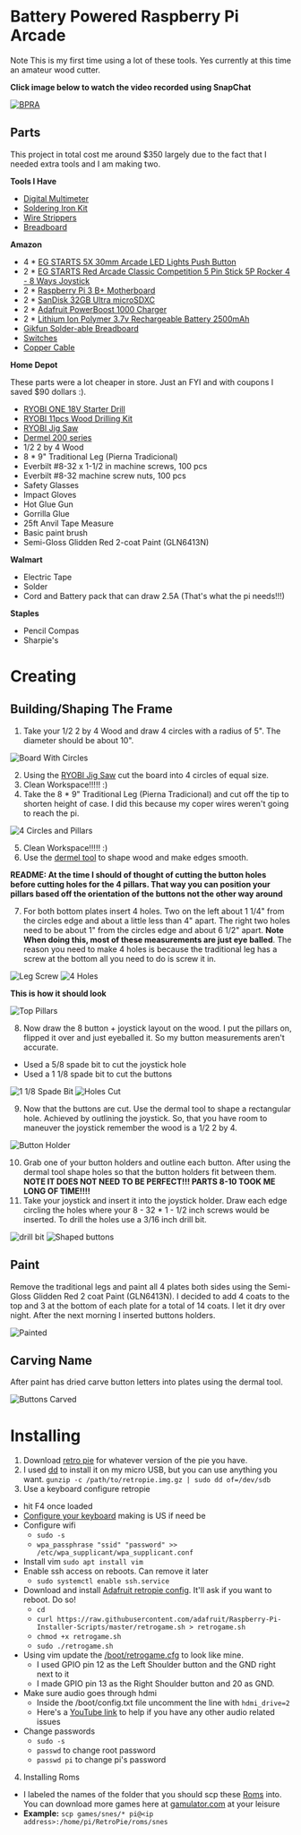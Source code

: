 # Battery Powered Raspberry Pi Arcade
Note This is my first time using a lot of these tools. Yes currently at this time an amateur wood cutter.

**Click image below to watch the video recorded using SnapChat**

[![BPRA](https://github.com/EasyIP2023/raspi-arcade/blob/master/pics/20181218_023538.jpg)](https://www.youtube.com/watch?v=H5pTEm7Kk1I "Battery Powered Raspi Arcade Display - Click To Watch")

## Parts
This project in total cost me around $350 largely due to the fact that I needed extra tools and I am making two.

**Tools I Have**
* [Digital Multimeter](https://www.amazon.com/AstroAI-Digital-Multimeter-Voltage-Tester/dp/B01ISAMUA6/ref=sr_1_5?s=hi&ie=UTF8&qid=1544831949&sr=1-5&keywords=Digital+Multimeter)
* [Soldering Iron Kit](https://www.amazon.com/Magentos-Superb-Adjustable-Temperature-Soldering/dp/B0744P55YR/ref=sr_1_4?s=hi&ie=UTF8&qid=1544831993&sr=1-4&keywords=soldering+iron+kit)
* [Wire Strippers](https://www.amazon.com/DOWELL-Stripper-Multi-Function-Tool%EF%BC%8CProfessional-Craftsmanship/dp/B06X9875Z7/ref=sr_1_5?s=hi&ie=UTF8&qid=1544832068&sr=1-5&keywords=wire+strippers)
* [Breadboard](https://www.amazon.com/EL-CP-003-Breadboard-Solderless-Distribution-Connecting/dp/B01EV6LJ7G/ref=sr_1_4?ie=UTF8&qid=1544834775&sr=8-4&keywords=breadboard)

**Amazon**
* 4 * [EG STARTS 5X 30mm Arcade LED Lights Push Button](https://www.amazon.com/gp/product/B01N11BDX9/ref=oh_aui_detailpage_o02_s02?ie=UTF8&psc=1)
* 2 * [EG STARTS Red Arcade Classic Competition 5 Pin Stick 5P Rocker 4 - 8 Ways Joystick](https://www.amazon.com/gp/product/B01N2G0H1T/ref=oh_aui_detailpage_o02_s02?ie=UTF8&psc=1)
* 2 * [Raspberry Pi 3 B+ Motherboard](https://www.amazon.com/gp/product/B07BDR5PDW/ref=oh_aui_detailpage_o02_s01?ie=UTF8&psc=1)
* 2 * [SanDisk 32GB Ultra microSDXC](https://www.amazon.com/gp/product/B073JWXGNT/ref=oh_aui_detailpage_o02_s01?ie=UTF8&psc=1)
* 2 * [Adafruit PowerBoost 1000 Charger](https://www.amazon.com/gp/product/B01BMRBTH2/ref=oh_aui_detailpage_o02_s00?ie=UTF8&psc=1)
* 2 * [Lithium Ion Polymer 3.7v Rechargeable Battery 2500mAh](https://www.amazon.com/gp/product/B01KJ07A2Q/ref=oh_aui_detailpage_o01_s00?ie=UTF8&psc=1)
* [Gikfun Solder-able Breadboard](https://www.amazon.com/gp/product/B071R3BFNL/ref=oh_aui_detailpage_o00_s00?ie=UTF8&psc=1)
* [Switches](https://www.amazon.com/gp/product/B01N2U8PK0/ref=oh_aui_detailpage_o02_s01?ie=UTF8&psc=1)
* [Copper Cable](https://www.amazon.com/gp/product/B07FD9DZF8/ref=oh_aui_detailpage_o02_s01?ie=UTF8&psc=1)

**Home Depot**

These parts were a lot cheaper in store. Just an FYI and with coupons I saved $90 dollars :).
* [RYOBI ONE 18V Starter Drill](https://www.homedepot.com/p/Ryobi-18-Volt-ONE-Lithium-Ion-LITHIUM-HP-6-0-Ah-Starter-Kit-w-Bonus-ONE-Brushless-Drywall-Screw-Gun-P151-P225/307572185)
* [RYOBI 11pcs Wood Drilling Kit](https://www.homedepot.com/p/Ryobi-Wood-Drilling-Kit-11-Piece-AR2082/206121415)
* [RYOBI Jig Saw](https://www.homedepot.com/p/Ryobi-18-Volt-ONE-Orbital-Jig-Saw-Tool-Only-P5231/301916606)
* [Dermel 200 series](https://www.homedepot.com/p/Dremel-200-Series-1-15-Amp-Dual-Speed-Corded-Rotary-Tool-Kit-with-15-Accessories-and-1-Attachment-200-1-15/202349458)
* 1/2 2 by 4 Wood
* 8 * 9" Traditional Leg (Pierna Tradicional)
* Everbilt #8-32 x 1-1/2 in machine screws, 100 pcs
* Everbilt #8-32 machine screw nuts, 100 pcs
* Safety Glasses
* Impact Gloves
* Hot Glue Gun
* Gorrilla Glue
* 25ft Anvil Tape Measure
* Basic paint brush
* Semi-Gloss Glidden Red 2-coat Paint (GLN6413N)

**Walmart**
* Electric Tape
* Solder
* Cord and Battery pack that can draw 2.5A (That's what the pi needs!!!)

**Staples**
* Pencil Compas
* Sharpie's

# Creating
## Building/Shaping The Frame

1. Take your 1/2 2 by 4 Wood and draw 4 circles with a radius of 5". The diameter should be about 10".

![Board With Circles](https://github.com/EasyIP2023/raspi-arcade/blob/master/pics/20181214_200639.jpg)

2. Using the [RYOBI Jig Saw](https://www.homedepot.com/p/Ryobi-18-Volt-ONE-Orbital-Jig-Saw-Tool-Only-P5231/301916606) cut the board into 4 circles of equal size.
3. Clean Workspace!!!!! :)
4. Take the 8 * 9" Traditional Leg (Pierna Tradicional) and cut off the tip to shorten height of case. I did this because my coper wires weren't going to reach the pi.

![4 Circles and Pillars](https://github.com/EasyIP2023/raspi-arcade/blob/master/pics/20181214_213226.jpg)

5. Clean Workspace!!!!! :)
6. Use the [dermel tool](https://www.homedepot.com/p/Dremel-200-Series-1-15-Amp-Dual-Speed-Corded-Rotary-Tool-Kit-with-15-Accessories-and-1-Attachment-200-1-15/202349458) to shape wood and make edges smooth.

**README: At the time I should of thought of cutting the button holes before cutting holes for the 4 pillars. That way you can position your pillars based off the orientation of the buttons not the other way around**

7. For both bottom plates insert 4 holes. Two on the left about 1 1/4" from the circles edge and about a little less than 4" apart. The right two holes need to be about 1" from the circles edge and about 6 1/2" apart. **Note When doing this, most of these measurements are just eye balled**. The reason you need to make 4 holes is because the traditional leg has a screw at the bottom all you need to do is screw it in.

![Leg Screw](https://github.com/EasyIP2023/raspi-arcade/blob/master/pics/20181215_031938.jpg)
![4 Holes](https://github.com/EasyIP2023/raspi-arcade/blob/master/pics/20181215_032258.jpg)

**This is how it should look**

![Top Pillars](https://github.com/EasyIP2023/raspi-arcade/blob/master/pics/20181215_032602.jpg)

8. Now draw the 8 button + joystick layout on the wood. I put the pillars on, flipped it over and just eyeballed it. So my button measurements aren't accurate.
  * Used a 5/8 spade bit to cut the joystick hole
  * Used a 1 1/8 spade bit to cut the buttons

![1 1/8 Spade Bit](https://github.com/EasyIP2023/raspi-arcade/blob/master/pics/20181217_144101.jpg)
![Holes Cut](https://github.com/EasyIP2023/raspi-arcade/blob/master/pics/20181215_215323.jpg)

9. Now that the buttons are cut. Use the dermal tool to shape a rectangular hole. Achieved by outlining the joystick. So, that you have room to maneuver the joystick remember the wood is a 1/2 2 by 4.

![Button Holder](https://github.com/EasyIP2023/raspi-arcade/blob/master/pics/20181216_181323.jpg)

10. Grab one of your button holders and outline each button. After using the dermal tool shape holes so that the button holders fit between them. **NOTE IT DOES NOT NEED TO BE PERFECT!!! PARTS 8-10 TOOK ME LONG OF TIME!!!!**
11. Take your joystick and insert it into the joystick holder. Draw each edge circling the holes where your 8 - 32 * 1 - 1/2 inch screws would be inserted. To drill the holes use a 3/16 inch drill bit.

![drill bit](https://github.com/EasyIP2023/raspi-arcade/blob/master/pics/20181216_185612.jpg)
![Shaped buttons](https://github.com/EasyIP2023/raspi-arcade/blob/master/pics/20181216_182343.jpg)

## Paint

Remove the traditional legs and paint all 4 plates both sides using the Semi-Gloss Glidden Red 2 coat Paint (GLN6413N). I decided to add 4 coats to the top and 3 at the bottom of each plate for a total of 14 coats. I let it dry over night. After the next morning I inserted buttons holders.

![Painted](https://github.com/EasyIP2023/raspi-arcade/blob/master/pics/20181217_112618.jpg)

## Carving Name

After paint has dried carve button letters into plates using the dermal tool.

![Buttons Carved](https://github.com/EasyIP2023/raspi-arcade/blob/master/pics/20181217_162638.jpg)

# Installing

1. Download [retro pie](https://retropie.org.uk/download/) for whatever version of the pie you have.
2. I used [dd](https://wiki.archlinux.org/index.php/Dd) to install it on my micro USB, but you can use anything you want. ```gunzip -c /path/to/retropie.img.gz | sudo dd of=/dev/sdb```
3. Use a keyboard configure retropie
  * hit F4 once loaded
  * [Configure your keyboard](https://thepihut.com/blogs/raspberry-pi-tutorials/25556740-changing-the-raspberry-pi-keyboard-layout) making is US if need be
  * Configure wifi
    - ```sudo -s```
    - ```wpa_passphrase "ssid" "password" >> /etc/wpa_supplicant/wpa_supplicant.conf```
  * Install vim ```sudo apt install vim```
  * Enable ssh access on reboots. Can remove it later
    - ```sudo systemctl enable ssh.service```
  * Download and install [Adafruit retropie config](https://learn.adafruit.com/retro-gaming-with-raspberry-pi/adding-controls-software). It'll ask if you want to reboot. Do so!
    - ```cd```
    - ```curl https://raw.githubusercontent.com/adafruit/Raspberry-Pi-Installer-Scripts/master/retrogame.sh > retrogame.sh```
    - ```chmod +x retrogame.sh```
    - ```sudo ./retrogame.sh```
  * Using vim update the [/boot/retrogame.cfg](https://raw.githubusercontent.com/EasyIP2023/raspi-arcade/master/retrogame.cfg) to look like mine.
    - I used GPIO pin 12 as the Left Shoulder button and the GND right next to it
    - I made GPIO pin 13 as the Right Shoulder button and 20 as GND.
  * Make sure audio goes through hdmi
    - Inside the /boot/config.txt file uncomment the line with ```hdmi_drive=2```
    - Here's a [YouTube link](https://www.youtube.com/watch?v=4V9tQPNwk8M) to help if you have any other audio related issues
  * Change passwords
    - ```sudo -s```
    - ```passwd``` to change root password
    - ```passwd pi``` to change pi's password
4. Installing Roms
  * I labeled the names of the folder that you should scp these [Roms](https://github.com/EasyIP2023/raspi-arcade/tree/master/games) into. You can download more games here at [gamulator.com](https://www.gamulator.com/roms) at your leisure
  * **Example:** ```scp games/snes/* pi@<ip address>:/home/pi/RetroPie/roms/snes```
